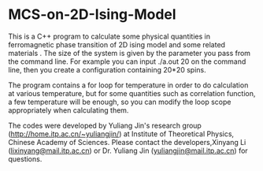 # MCS-on-2D-Ising-Model
This is a C++ program to calculate some physical quantities in ferromagnetic phase transition of 2D ising model and some related materials .
The size of the system is given by the parameter you pass from the command line.
For example you can input ./a.out 20 on the command line,
then you create a configuration containing 20*20 spins.

The program contains a for loop for temperature in order to do calculation at various temperature,
but for some quantities such as correlation function,
a few temperature will be enough,
so you can modify the loop scope appropriately when calculating them.

The codes were developed by Yuliang Jin's research group (http://home.itp.ac.cn/~yuliangjin/) 
at Institute of Theoretical Physics, Chinese Academy of Sciences. 
Please contact the developers,Xinyang Li (lixinyang@mail.itp.ac.cn) 
or Dr. Yuliang Jin (yuliangjin@mail.itp.ac.cn) for questions.
